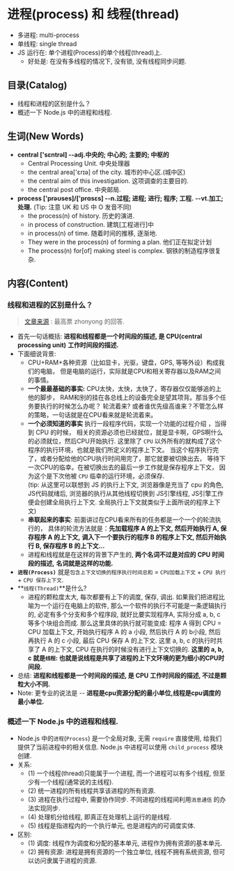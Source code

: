 # 进程(process) 和 线程(thread)

- 多进程: multi-process
- 单线程: single thread 
- JS 运行在: 单个进程(Process)的单个线程(thread)上.
    + 好处是: 在没有多线程的情况下, 没有锁, 没有线程同步问题. 


## 目录(Catalog)
- 线程和进程的区别是什么？
- 概述一下 Node.js 中的进程和线程.





## 生词(New Words)
- **central ['sɛntrəl] --adj.中央的; 中心的; 主要的; 中枢的**
    + Central Processing Unit. 中央处理器
    + the central area['ɛrɪə] of the city. 城市的中心区.(城中区)
    + the central aim of this investigation. 这项调查的主要目的.
    + the central post office. 中央邮局.
- **process ['prəʊses]/['prɑsɛs] --n.过程; 进程; 进行; 程序; 工程.**
  **--vt.加工; 处理.** (Tip: 注意 UK 和 US 中 O 发音不同)
    + the process(n) of history. 历史的演进.
    + in process of construction. 建筑[工程进行]中 
    + in process(n) of time. 随着时间的推移, 逐渐地.
    + They were in the process(n) of forming a plan. 他们正在拟定计划
    + The process(n) for[of] making steel is complex. 钢铁的制造程序很复杂.


## 内容(Content)
### 线程和进程的区别是什么？
> [文章来源](https://www.zhihu.com/question/25532384) : 最高票 zhonyong 的回答.
- 首先一句话概括: **进程和线程都是一个时间段的描述, 是 CPU(central processing unit)**
  **工作时间段的描述.**
- 下面细说背景:
    + CPU+RAM+各种资源（比如显卡，光驱，键盘，GPS, 等等外设）构成我们的电脑，
      但是电脑的运行，实际就是CPU和相关寄存器以及RAM之间的事情。
    + **一个最最基础的事实:** CPU太快，太快，太快了，寄存器仅仅能够追的上他的脚步，
      RAM和别的挂在各总线上的设备完全是望其项背。那当多个任务要执行的时候怎么办呢？
      轮流着来? 或者谁优先级高谁来？不管怎么样的策略，一句话就是在CPU看来就是轮流着来。
    + **一个必须知道的事实** 执行一段程序代码，实现一个功能的过程介绍 ，当得到 CPU 的时候，
      相关的资源必须也已经就位，就是显卡啊，GPS啊什么的必须就位，然后CPU开始执行. 
      这里除了 `CPU` 以外所有的就构成了这个程序的执行环境，也就是我们所定义的程序上下文。
      当这个程序执行完了，或者分配给他的CPU执行时间用完了，那它就要被切换出去，
      等待下一次CPU的临幸。在被切换出去的最后一步工作就是保存程序上下文，
      因为这个是下次他被 `CPU` 临幸的运行环境，必须保存.  
      (tip: 从这里可以联想到 JS 的执行上下文, 浏览器像是充当了 cpu 的角色, JS代码就绪后,
      浏览器的执行从其他线程切换到 JS引擎线程, JS引擎工作便会创建全局执行上下文. 
      全局执行上下文就类似于上面所说的程序上下文)
    + **串联起来的事实**: 前面讲过在CPU看来所有的任务都是一个一个的轮流执行的，
      具体的轮流方法就是：**先加载程序 A 的上下文, 然后开始执行 A, 保存程序 A 的上下文,**
      **调入下一个要执行的程序 B 的程序上下文, 然后开始执行 B, 保存程序 B 的上下文...**
    + 进程和线程就是在这样的背景下产生的, **两个名词不过是对应的 CPU 时间段的描述,**
      **名词就是这样的功能.**
- **`进程(Process)`** 就是`包含上下文切换的程序执行时间总和` = `CPU加载上下文` + 
  `CPU 执行` + `CPU 保存上下文`.
- **`线程(Thread)`**是什么?
    + 进程的颗粒度太大, 每次都要有上下的调度, 保存, 调出. 
      如果我们把进程比喻为一个运行在电脑上的软件, 那么一个软件的执行不可能是一条逻辑执行的,
      必定有多个分支和多个程序段, 就好比要实现程序A, 实际分成 a, b, c 等多个块组合而成.
      那么这里具体的执行就可能变成: 程序 A 得到 CPU  = CPU 加载上下文,
      开始执行程序 A 的 a 小段, 然后执行 A 的 b小段, 然后再执行 A 的 c 小段,
      最后 CPU 保存 A 的上下文.  这里 a, b, c 的执行时共享了 A 的上下文,
      CPU 在执行的时候没有进行上下文切换的. 
      **这里的 a, b, c 就是`线程`: 也就是说线程是共享了进程的上下文环境的更为细小的CPU时间段.**
 - 总结: **进程和线程都是一个时间段的描述, 是 CPU 工作时间段的描述, 不过是颗粒大小不同.**      
 - Note: 更专业的说法是 -- **进程是cpu资源分配的最小单位,线程是cpu调度的最小单位.**


### 概述一下 Node.js 中的进程和线程.
- Node.js 中的`进程`(`Process`) 是一个全局对象, 无需 `require` 直接使用, 
  给我们提供了当前进程中的相关信息. Node.js 中进程可以使用 `child_process`
  模块创建.
- 关系:
    + (1) 一个线程(thread)只能属于一个进程, 而一个进程可以有多个线程,
      但至少有一个线程(通常说的主线程).
    + (2) 统一进程的所有线程共享该进程的所有资源.
    + (3) 进程在执行过程中, 需要协作同步. 不同进程的线程间利用`消息通信`
      的办法实现同步.
    + (4) 处理机分给线程, 即真正在处理机上运行的是线程.
    + (5) 线程是指进程内的一个执行单元, 也是进程内的可调度实体.
- 区别:
    + (1) 调度: 线程作为调度和分配的基本单元, 进程作为拥有资源的基本单元.
    + (2) 拥有资源: 进程是拥有资源的一个独立单位, 线程不拥有系统资源,
      但可以访问隶属于进程的资源.